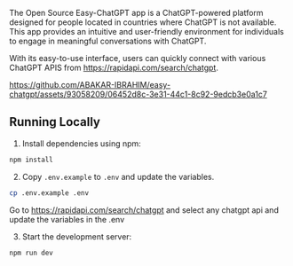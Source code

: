 The Open Source Easy-ChatGPT app is a ChatGPT-powered platform designed for people located in countries where ChatGPT is not available. This app provides an intuitive and user-friendly environment for individuals to engage in meaningful conversations with ChatGPT.

With its easy-to-use interface, users can quickly connect with various ChatGPT APIS from https://rapidapi.com/search/chatgpt.

https://github.com/ABAKAR-IBRAHIM/easy-chatgpt/assets/93058209/06452d8c-3e31-44c1-8c92-9edcb3e0a1c7


## Running Locally

1. Install dependencies using npm:

```sh
npm install
```

2. Copy `.env.example` to `.env` and update the variables.



```sh
cp .env.example .env
```
Go to https://rapidapi.com/search/chatgpt and select any chatgpt api and update the variables in the .env

3. Start the development server:

```sh
npm run dev
```

